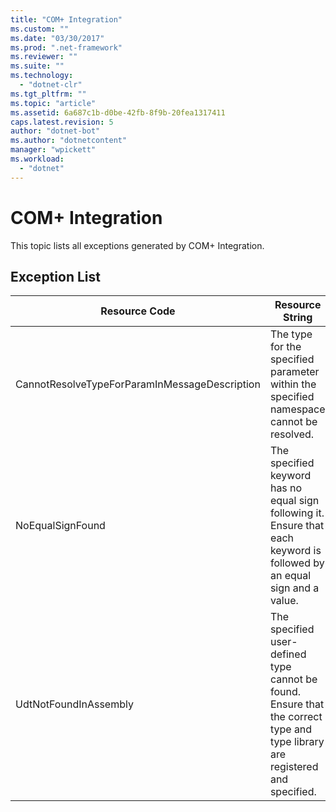 ```yaml
---
title: "COM+ Integration"
ms.custom: ""
ms.date: "03/30/2017"
ms.prod: ".net-framework"
ms.reviewer: ""
ms.suite: ""
ms.technology: 
  - "dotnet-clr"
ms.tgt_pltfrm: ""
ms.topic: "article"
ms.assetid: 6a687c1b-d0be-42fb-8f9b-20fea1317411
caps.latest.revision: 5
author: "dotnet-bot"
ms.author: "dotnetcontent"
manager: "wpickett"
ms.workload: 
  - "dotnet"
---
```

# COM+ Integration
This topic lists all exceptions generated by COM+ Integration.  
  
## Exception List  
  
|Resource Code|Resource String|  
|-------------------|---------------------|  
|CannotResolveTypeForParamInMessageDescription|The type for the specified parameter within the specified namespace cannot be resolved.|  
|NoEqualSignFound|The specified keyword has no equal sign following it. Ensure that each keyword is followed by an equal sign and a value.|  
|UdtNotFoundInAssembly|The specified user-defined type cannot be found. Ensure that the correct type and type library are registered and specified.|
